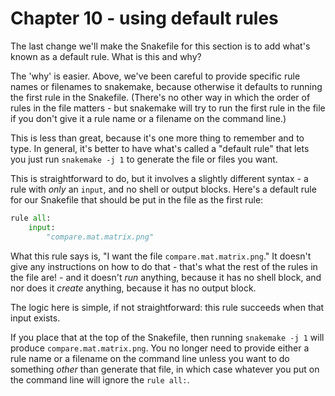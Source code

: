 # Chapter 10 - using default rules

The last change we'll make the Snakefile for this section is
to add what's known as a default rule. What is this and why?

The 'why' is easier. Above, we've been careful to provide specific rule
names or filenames to snakemake, because otherwise it defaults to running
the first rule in the Snakefile. (There's no other way in which the order
of rules in the file matters - but snakemake will try to run the first
rule in the file if you don't give it a rule name or a filename on the
command line.)

This is less than great, because it's one more thing to remember and to
type. In general, it's better to have what's called a "default rule"
that lets you just run `snakemake -j 1` to generate the file or files you
want.

This is straightforward to do, but it involves a slightly different syntax -
a rule with _only_ an `input`, and no shell or output blocks. Here's
a default rule for our Snakefile that should be put in the file as
the first rule:

```python
rule all:
    input:
        "compare.mat.matrix.png"
```

What this rule says is, "I want the file `compare.mat.matrix.png`."
It doesn't give any instructions on how to do that - that's what the
rest of the rules in the file are! - and it doesn't _run_ anything,
because it has no shell block, and nor does it _create_ anything,
because it has no output block.

The logic here is simple, if not straightforward: this rule succeeds
when that input exists.

If you place that at the top of the Snakefile, then running
`snakemake -j 1` will produce `compare.mat.matrix.png`. You no
longer need to provide either a rule name or a filename on the command
line unless you want to do something _other_ than generate that file,
in which case whatever you put on the command line will ignore
the `rule all:`.

